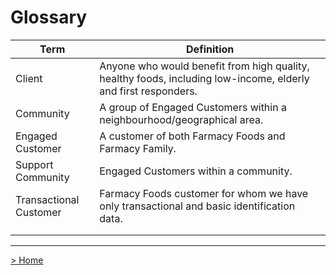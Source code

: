 # Glossary

| Term                   | Definition                                                   |
| ---------------------- | ------------------------------------------------------------ |
| Client                 | Anyone who would benefit from high quality, healthy foods, including low-income, elderly and first responders. |
| Community              | A group of Engaged Customers within a neighbourhood/geographical area. |
| Engaged Customer       | A customer of both Farmacy Foods and Farmacy Family.         |
| Support Community      | Engaged Customers within a community.                        |
| Transactional Customer | Farmacy Foods customer for whom we have only transactional and basic identification data. |
|                        |                                                              |
|                        |                                                              |



------

[> Home](README.md)
